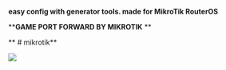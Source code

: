 ****easy config with generator tools. made for MikroTik RouterOS****

****GAME PORT FORWARD BY MIKROTIK**
  **
  
**  # mikrotik**


<img src="https://hits.seeyoufarm.com/api/count/incr/badge.svg?url=https%3A%2F%2Fgithub.com%2Fsohag1192%2Fmikrotik&count_bg=%231B9AF4&title_bg=%23FF2222&icon=&icon_color=%23E7E7E7&title=hits&edge_flat=false"/></a>
